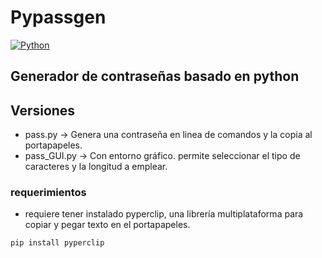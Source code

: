 # Pypassgen
[![Python](https://img.shields.io/badge/Python-yellow?style=for-the-badge&logo=python&logoColor=white&labelColor=101010)]()
## Generador de contraseñas basado en python


## Versiones
* pass.py -> Genera una contraseña en linea de comandos y la copia al portapapeles.
* pass_GUI.py -> Con entorno gráfico. permite seleccionar el tipo de caracteres y la longitud a emplear.

### requerimientos
* requiere tener instalado pyperclip, una librería multiplataforma para copiar y pegar texto en el portapapeles.

```bash
pip install pyperclip
```